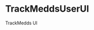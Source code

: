 # TrackMeddsUserUI
 TrackMedds UI
 <!Follow the instructions below :
1. Now install all modules listed as dependencies in `package.json` by running the command `npm install`
2. Launch the app with this command `npm start`
3. Build the production ready optimised code. `npm run build`
